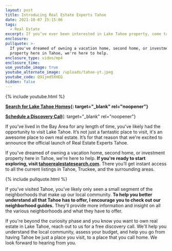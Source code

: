 ```yaml
---
layout: post
title: Introducing Real Estate Experts Tahoe
date: 2021-10-07 15:15:06
tags:
  - Real Estate
excerpt: If you’ve ever been interested in Lake Tahoe property, come take a look.
enclosure:
pullquote: >-
  If you've dreamed of owning a vacation home, second home, or investment
  property here in Tahoe, we're here to help.
enclosure_type: video/mp4
enclosure_time:
use_youtube_image: true
youtube_alternate_image: /uploads/tahoe-yt.jpeg
youtube_code: Q91jmd5XHEQ
hidden: false
---
```

{% include youtube.html %}

**[Search for Lake Tahoe Homes](https://www.tahoerealestatesearch.com/){: target="_blank" rel="noopener"}**

[**Schedule a Discovery Call**](http://brettscalendar.com/){: target="_blank" rel="noopener"}

If you've lived in the Bay Area for any length of time, you've likely had the opportunity to visit Lake Tahoe. It’s not just a fantastic place to visit, it's an awesome place to own real estate. It’s for that reason that we're excited to announce the official launch of Real Estate Experts Tahoe.

If you've dreamed of owning a vacation home, second home, or investment property here in Tahoe, we're here to help. **If you're ready to start exploring, visit&nbsp;**[**tahoerealestatesearch.com**](https://www.tahoerealestatesearch.com/)**.** There you’ll get instant access to all the current listings in Tahoe, Truckee, and the surrounding areas.

{% include pullquote.html %}

If you've visited Tahoe, you’ve likely only seen a small segment of the neighborhoods that make up our local community. **To help you better understand all that Tahoe has to offer, I encourage you to check out our neighborhood guides.** They'll provide more information and insight on all the various neighborhoods and what they have to offer.

If you're beyond the curiosity phase and you know you want to own real estate in Lake Tahoe, reach out to us for a free discovery call. We'll help you understand the local community, assess your budget, and help you go from having Tahoe be just a place you visit, to a place that you call home. We look forward to hearing from you.
